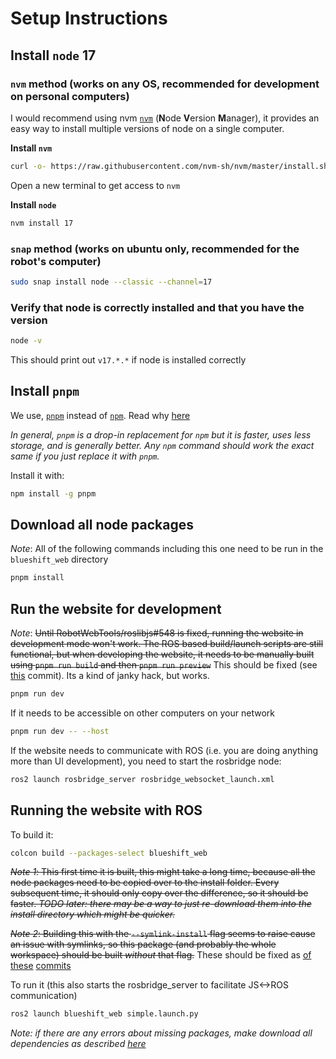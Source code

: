 # Setup Instructions

## Install `node` 17

### `nvm` method (works on any OS, recommended for development on personal computers)
I would recommend using nvm [`nvm`](https://github.com/nvm-sh/nvm) (**N**ode **V**ersion **M**anager), it provides an easy way to install multiple versions of node on a single computer.

**Install `nvm`**
```bash
curl -o- https://raw.githubusercontent.com/nvm-sh/nvm/master/install.sh | bash
```
Open a new terminal to get access to `nvm`

**Install `node`**
```bash
nvm install 17
```
### `snap` method (works on ubuntu only, recommended for the robot's computer)
```bash
sudo snap install node --classic --channel=17
```

### Verify that node is correctly installed and that you have the version
```bash
node -v
```
This should print out `v17.*.*` if node is installed correctly

## Install `pnpm`

We use, [`pnpm`](https://github.com/pnpm/pnpm) instead of [`npm`](https://www.npmjs.com/about). Read why [here](https://betterprogramming.pub/the-case-for-pnpm-over-npm-or-yarn-2b221607119)

_In general, `pnpm` is a drop-in replacement for `npm` but it is faster, uses less storage, and is generally better.
Any `npm` command should work the exact same if you just replace it with `pnpm`._

Install it with:

```bash
npm install -g pnpm
```

## Download all node packages
_Note_: All of the following commands including this one need to be run in the `blueshift_web` directory

```bash
pnpm install
```

## Run the website for development

_Note_: ~~Until RobotWebTools/roslibjs#548 is fixed, running the website in development mode won't work. The ROS based build/launch scripts are still functional, but when developing the website, it needs to be manually built using `pnpm run build` and then `pnpm run preview`~~ This should be fixed (see [this](https://github.com/redshiftrobotics/blueshift_ros/commit/4123aa6c83aa3b5ebce4e4faf1022b70786aecab) commit). Its a kind of janky hack, but works.

```bash
pnpm run dev
```

If it needs to be accessible on other computers on your network

```bash
pnpm run dev -- --host
```

If the website needs to communicate with ROS (i.e. you are doing anything more than UI development), you need to start the rosbridge node:
```bash
ros2 launch rosbridge_server rosbridge_websocket_launch.xml
```

## Running the website with ROS

To build it:

```bash
colcon build --packages-select blueshift_web
```

~~_Note 1_: This first time it is built, this might take a long time, because all the node packages need to be copied over to the install folder. Every subsequent time, it should only copy over the difference, so it should be faster. _TODO later: there may be a way to just re-download them into the install directory which might be quicker._~~

~~_Note 2_: Building this with the `--symlink-install` flag seems to raise cause an issue with symlinks, so this package (and probably the whole workspace) should be built _without_ that flag.~~ These should be fixed as [of](https://github.com/redshiftrobotics/blueshift_ros/commit/8627c5a2cc00898b1daa676ac3e7ce17158a3080) [these](https://github.com/redshiftrobotics/blueshift_ros/commit/2983a4e9bd095231ad10006e8be98e7f1cd1f222) [commits](https://github.com/redshiftrobotics/blueshift_ros/commit/8b9004af5f8bbead86375f798ccee82f673eed8b)

To run it (this also starts the rosbridge_server to facilitate JS<->ROS communication)

```bash
ros2 launch blueshift_web simple.launch.py
```

_Note: if there are any errors about missing packages, make download all dependencies as described [here](../README.md#install-dependencies)_

